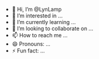 - 👋 Hi, I’m @LynLamp
- 👀 I’m interested in ...
- 🌱 I’m currently learning ...
- 💞️ I’m looking to collaborate on ...
- 📫 How to reach me ...
- 😄 Pronouns: ...
- ⚡ Fun fact: ...

<!---
LynLamp/LynLamp is a ✨ special ✨ repository because its `README.md` (this file) appears on your GitHub profile.
You can click the Preview link to take a look at your changes.
--->
